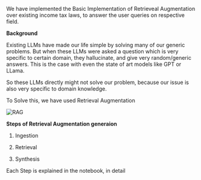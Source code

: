 We have implemented the Basic Implementation of Retrieveal Augmentation over existing income tax laws, to answer the user queries on respective field.


**Background**


Existing LLMs have made our life simple by solving many of our generic problems. But when these LLMs were asked a question which is very specific to certain domain, they hallucinate, and give very random/generic answers. This is the case with even the state of art models like GPT or LLama.

So these LLMs directly might not solve our problem, because our issue is also very specific to domain knowledge.

To Solve this, we have used Retrieval Augmentation

![RAG](https://github.com/bhavarajunikhil/Accountant-Bot/assets/146332544/9d015ec7-3c7c-43af-86b9-7b502a460af9)


**Steps of Retrieval Augmentation generaion**

1. Ingestion

2. Retrieval

3. Synthesis

Each Step is explained in the notebook, in detail
